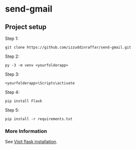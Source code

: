 # send-gmail

## Project setup
Step 1: 
```
git clone https://github.com/izzuddinraffar/send-gmail.git
```

Step 2: 
```
py -3 -m venv <yourfolderapp>
```

Step 3: 
```
<yourfolderapp>\Scripts\activate 
```

Step 4: 
```
pip install Flask
```

Step 5: 
```
pip install -r requirements.txt
```

### More Information
See [Visit flask installation](https://flask.palletsprojects.com/en/1.1.x/installation/#install-flask).
